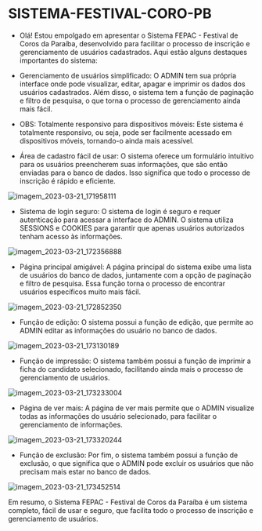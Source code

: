 # SISTEMA-FESTIVAL-CORO-PB
- Olá! Estou empolgado em apresentar o Sistema FEPAC - Festival de Coros da Paraíba, desenvolvido para facilitar o processo de inscrição e gerenciamento de usuários cadastrados. Aqui estão alguns destaques importantes do sistema:

- Gerenciamento de usuários simplificado: O ADMIN tem sua própria interface onde pode visualizar, editar, apagar e imprimir os dados dos usuários cadastrados. Além disso, o sistema tem a função de paginação e filtro de pesquisa, o que torna o processo de gerenciamento ainda mais fácil.

- OBS: Totalmente responsivo para dispositivos móveis: Este sistema é totalmente responsivo, ou seja, pode ser facilmente acessado em dispositivos móveis, tornando-o ainda mais acessível.


- Área de cadastro fácil de usar: O sistema oferece um formulário intuitivo para os usuários preencherem suas informações, que são então enviadas para o banco de dados. Isso significa que todo o processo de inscrição é rápido e eficiente.

 ![imagem_2023-03-21_171958111](https://user-images.githubusercontent.com/100423634/226731200-0870885b-a36c-4926-b5dc-076964125ed6.png)
 
- Sistema de login seguro: O sistema de login é seguro e requer autenticação para acessar a interface do ADMIN. O sistema utiliza SESSIONS e COOKIES para garantir que apenas usuários autorizados tenham acesso às informações.
 
 ![imagem_2023-03-21_172356888](https://user-images.githubusercontent.com/100423634/226732010-b84eb18e-edcb-46f6-8cff-34ea97ba49ca.png)

- Página principal amigável: A página principal do sistema exibe uma lista de usuários do banco de dados, juntamente com a opção de paginação e filtro de pesquisa. Essa função torna o processo de encontrar usuários específicos muito mais fácil.

![imagem_2023-03-21_172852350](https://user-images.githubusercontent.com/100423634/226733038-c6dbc537-080e-4212-9d99-65ef6424aca8.png)

- Função de edição: O sistema possui a função de edição, que permite ao ADMIN editar as informações do usuário no banco de dados.

![imagem_2023-03-21_173130189](https://user-images.githubusercontent.com/100423634/226733577-eb93a445-a02f-4778-aa23-80d349aec0f4.png)

- Função de impressão: O sistema também possui a função de imprimir a ficha do candidato selecionado, facilitando ainda mais o processo de gerenciamento de usuários.

![imagem_2023-03-21_173233004](https://user-images.githubusercontent.com/100423634/226733803-dd9800bc-c046-4bf7-a44d-555fdec453ab.png)

- Página de ver mais: A página de ver mais permite que o ADMIN visualize todas as informações do usuário selecionado, para facilitar o gerenciamento de informações.

![imagem_2023-03-21_173320244](https://user-images.githubusercontent.com/100423634/226733970-c4e7bfb0-580b-4aa8-bd6d-d5c26ad771cb.png)

- Função de exclusão: Por fim, o sistema também possui a função de exclusão, o que significa que o ADMIN pode excluir os usuários que não precisam mais estar no banco de dados.

![imagem_2023-03-21_173452514](https://user-images.githubusercontent.com/100423634/226734275-60405500-e9be-4692-9d24-2c1441499d5b.png)

Em resumo, o Sistema FEPAC - Festival de Coros da Paraíba é um sistema completo, fácil de usar e seguro, que facilita todo o processo de inscrição e gerenciamento de usuários.
